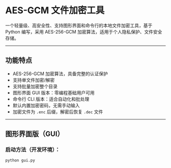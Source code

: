 # AES-GCM 文件加密工具

一个轻量级、高安全性、支持图形界面和命令行的本地文件加密工具，基于 Python 编写，采用 AES-256-GCM 加密算法，适用于个人隐私保护、文件安全存储。

---

## 功能特点

- AES-256-GCM 加密算法，具备完整的认证保护
- 支持单文件加密/解密
- 支持批量加密整个目录
- 图形界面 GUI 版本：零编程基础用户可用
- 命令行 CLI 版本：适合自动化和批处理
- 默认内置加密密码，无需手动输入
- 加密文件为 `.enc` 后缀，解密后恢复 `.dec` 文件

---

## 图形界面版（GUI）

### 启动方法（开发环境）：

```bash
python gui.py
